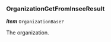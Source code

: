 

### OrganizationGetFromInseeResult





  
<article>

***item*** `OrganizationBase?` 

The organization.

</article>

